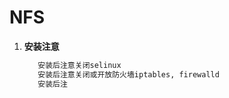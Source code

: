 # NFS

1. **安装注意**
   ```bash 
      安装后注意关闭selinux
      安装后注意关闭或开放防火墙iptables, firewalld
      安装后注
   ```